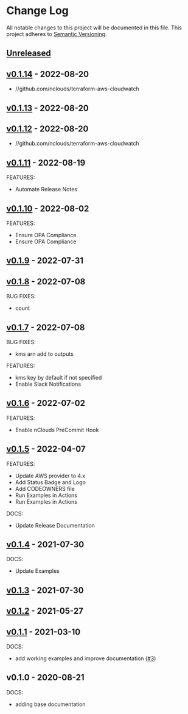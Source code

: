 # Change Log

All notable changes to this project will be documented in this file.
This project adheres to [Semantic Versioning](http://semver.org/).

<a name="unreleased"></a>
## [Unreleased]



<a name="v0.1.14"></a>
## [v0.1.14] - 2022-08-20

- //github.com/nclouds/terraform-aws-cloudwatch


<a name="v0.1.13"></a>
## [v0.1.13] - 2022-08-20



<a name="v0.1.12"></a>
## [v0.1.12] - 2022-08-20

- //github.com/nclouds/terraform-aws-cloudwatch


<a name="v0.1.11"></a>
## [v0.1.11] - 2022-08-19
FEATURES:
- Automate Release Notes


<a name="v0.1.10"></a>
## [v0.1.10] - 2022-08-02
FEATURES:
- Ensure OPA Compliance
- Ensure OPA Compliance


<a name="v0.1.9"></a>
## [v0.1.9] - 2022-07-31



<a name="v0.1.8"></a>
## [v0.1.8] - 2022-07-08
BUG FIXES:
- count


<a name="v0.1.7"></a>
## [v0.1.7] - 2022-07-08
BUG FIXES:
- kms arn add to outputs

FEATURES:
- kms key by default if not specified
- Enable Slack Notifications


<a name="v0.1.6"></a>
## [v0.1.6] - 2022-07-02
FEATURES:
- Enable nClouds PreCommit Hook


<a name="v0.1.5"></a>
## [v0.1.5] - 2022-04-07
FEATURES:
- Update AWS provider to 4.x
- Add Status Badge and Logo
- Add CODEOWNERS file
- Run Examples in Actions
- Run Examples in Actions

DOCS:
- Update Release Documentation


<a name="v0.1.4"></a>
## [v0.1.4] - 2021-07-30
DOCS:
- Update Examples


<a name="v0.1.3"></a>
## [v0.1.3] - 2021-07-30



<a name="v0.1.2"></a>
## [v0.1.2] - 2021-05-27



<a name="v0.1.1"></a>
## [v0.1.1] - 2021-03-10
DOCS:
- add working examples and improve documentation ([#3](https://github.com/nclouds/terraform-aws-cloudwatch/issues/3))


<a name="v0.1.0"></a>
## v0.1.0 - 2020-08-21
DOCS:
- adding base documentation


[Unreleased]: https://github.com/nclouds/terraform-aws-cloudwatch/compare/v0.1.14...HEAD
[v0.1.14]: https://github.com/nclouds/terraform-aws-cloudwatch/compare/v0.1.13...v0.1.14
[v0.1.13]: https://github.com/nclouds/terraform-aws-cloudwatch/compare/v0.1.12...v0.1.13
[v0.1.12]: https://github.com/nclouds/terraform-aws-cloudwatch/compare/v0.1.11...v0.1.12
[v0.1.11]: https://github.com/nclouds/terraform-aws-cloudwatch/compare/v0.1.10...v0.1.11
[v0.1.10]: https://github.com/nclouds/terraform-aws-cloudwatch/compare/v0.1.9...v0.1.10
[v0.1.9]: https://github.com/nclouds/terraform-aws-cloudwatch/compare/v0.1.8...v0.1.9
[v0.1.8]: https://github.com/nclouds/terraform-aws-cloudwatch/compare/v0.1.7...v0.1.8
[v0.1.7]: https://github.com/nclouds/terraform-aws-cloudwatch/compare/v0.1.6...v0.1.7
[v0.1.6]: https://github.com/nclouds/terraform-aws-cloudwatch/compare/v0.1.5...v0.1.6
[v0.1.5]: https://github.com/nclouds/terraform-aws-cloudwatch/compare/v0.1.4...v0.1.5
[v0.1.4]: https://github.com/nclouds/terraform-aws-cloudwatch/compare/v0.1.3...v0.1.4
[v0.1.3]: https://github.com/nclouds/terraform-aws-cloudwatch/compare/v0.1.2...v0.1.3
[v0.1.2]: https://github.com/nclouds/terraform-aws-cloudwatch/compare/v0.1.1...v0.1.2
[v0.1.1]: https://github.com/nclouds/terraform-aws-cloudwatch/compare/v0.1.0...v0.1.1
